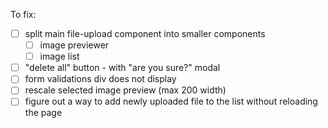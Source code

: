 To fix:
- [ ] split main file-upload component into smaller components
  - [ ] image previewer
  - [ ] image list
- [ ] "delete all" button - with "are you sure?" modal
- [ ] form validations div does not display
- [ ] rescale selected image preview (max 200 width)
- [ ] figure out a way to add newly uploaded file to the list without reloading the page
